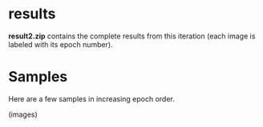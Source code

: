 # results

**result2.zip** contains the complete results from this iteration (each image is labeled with its epoch number).

# Samples

Here are a few samples in increasing epoch order.

(images)

